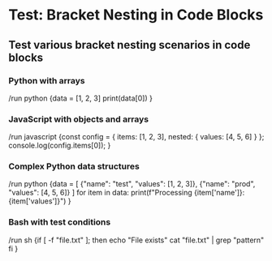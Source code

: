 # Test: Bracket Nesting in Code Blocks

## Test various bracket nesting scenarios in code blocks

### Python with arrays
/run python {data = [1, 2, 3]
print(data[0])
}

### JavaScript with objects and arrays  
/run javascript {const config = {
  items: [1, 2, 3],
  nested: { values: [4, 5, 6] }
};
console.log(config.items[0]);
}

### Complex Python data structures
/run python {data = [
  {"name": "test", "values": [1, 2, 3]},
  {"name": "prod", "values": [4, 5, 6]}
]
for item in data:
  print(f"Processing {item['name']}: {item['values']}")
}

### Bash with test conditions
/run sh {if [ -f "file.txt" ]; then
  echo "File exists"
  cat "file.txt" | grep "pattern"
fi
}